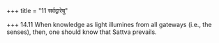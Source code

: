 +++
title = "11 सर्वद्वारेषु"

+++
14.11 When knowledge as light illumines from all gateways (i.e., the
senses), then, one should know that Sattva prevails.
